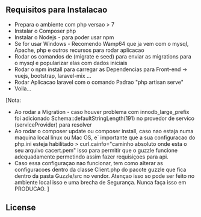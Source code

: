 

## Requisitos para Instalacao

- Prepara o ambiente com php versao > 7
- Instalar o Composer php
- Instalar o Nodejs - para poder usar npm
- Se for usar Windows - Recomendo Wamp64 que ja vem com o mysql, Apache, php e outros recursos para rodar aplicacao
- Rodar os comandos de (migrate e seed) para enviar as migrations para o mysql e popularizar elas com dados iniciais
- Rodar o npm install para carregar as Dependencias para Front-end -> vuejs, bootstrap, laravel-mix ...
- Rodar Aplicacao laravel com o comando Padrao "php artisan serve"
- Voila...

[Nota: 
- Ao rodar a Migration - caso houver problema com innodb_large_prefix
foi adicionado Schema::defaultStringLength(191) no provedor de servico (serviceProvider) para resolver
- Ao rodar o composer update ou composer install, caso nao estaja numa maquina local linux ou Mac OS, 
e´ importante que a sua configuracao do php.ini esteja habilitado > curl.cainfo="caminho absoluto onde esta o seu arquivo cacert.pem" isso para permitir que o guzzle funcione adequadamente permetindo assim fazer requisiçoes para api.
- Caso essa configuraçao nao funcionar, tem como alterar as configuracoes dentro da classe Client.php do pacote guzzle que fica dentro da pasta Guzzle/src no vendor. Atençao isso so pode ser feito no ambiente local isso e uma brecha de Segurança. Nunca faça isso em PRODUCAO.
]

## License

